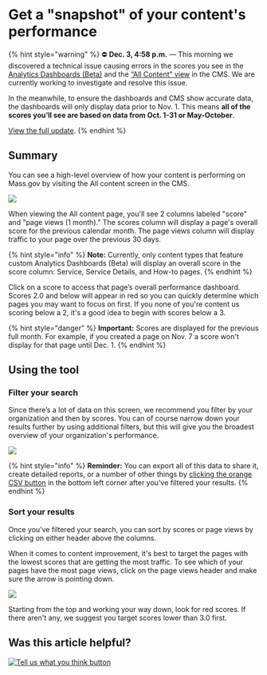 # Get a "snapshot" of your content's performance

{% hint style="warning" %}
⛔ **Dec. 3, 4:58 p.m.** — This morning we discovered a technical issue causing errors in the scores you see in the [Analytics Dashboards \(Beta\)](https://massgovdigital.gitbook.io/knowledge-base/tools-for-improving-your-content/analytics-dashboards-beta/introduction-to-dashboards) and the [“All Content” view](https://massgovdigital.gitbook.io/knowledge-base/tools-for-improving-your-content/get-a-snapshot-of-your-contents-performance) in the CMS. We are currently working to investigate and resolve this issue.

In the meanwhile, to ensure the dashboards and CMS show accurate data, the dashboards will only display data prior to Nov. 1. This means **all of the scores you’ll see are based on data from Oct. 1-31 or May-October**.

[View the full update](https://mailchi.mp/mass.gov/service-disruption-temporary-changes-to-overall-content-scores).
{% endhint %}

## Summary

You can see a high-level overview of how your content is performing on Mass.gov by visiting the All content screen in the CMS.

![](https://github.com/gdesrosiers/TEST-mass.gov-KB/tree/5bf119f2287d7e493534e6cae69bdd08c0869d39/.gitbook/assets/all-content-scores.png)

When viewing the All content page, you'll see 2 columns labeled "score" and "page views \(1 month\)." The scores column will display a page's overall score for the previous calendar month. The page views column will display traffic to your page over the previous 30 days.

{% hint style="info" %}
**Note:** Currently, only content types that feature custom Analytics Dashboards \(Beta\) will display an overall score in the score column: Service, Service Details, and How-to pages.
{% endhint %}

Click on a score to access that page’s overall performance dashboard. Scores 2.0 and below will appear in red so you can quickly determine which pages you may want to focus on first. If you none of you're content us scoring below a 2, it's a good idea to begin with scores below a 3.

{% hint style="danger" %}
**Important:** Scores are displayed for the previous full month. For example, if you created a page on Nov. 7 a score won't display for that page until Dec. 1.
{% endhint %}

## Using the tool

### Filter your search

Since there’s a lot of data on this screen, we recommend you filter by your organization and then by scores. You can of course narrow down your results further by using additional filters, but this will give you the broadest overview of your organization's performance.

![](https://lh3.googleusercontent.com/z49bs9g5ahMFrzXEQrwu7VQEpJsKLTDH71d1kTkvSBJImb4DGb0DeGLGHbxhxRyoAQGBH_AVwqCN1lmNr9jnR6CIY2kpVLvOn6BiCcOd-yfSoVb9sSXAEiOR2s7YW523Jsjfotsx)

{% hint style="info" %}
**Reminder:** You can export all of this data to share it, create detailed reports, or a number of other things by [clicking the orange CSV button](../export-all-content-data.md) in the bottom left corner after you've filtered your results.
{% endhint %}

### Sort your results

Once you’ve filtered your search, you can sort by scores or page views by clicking on either header above the columns.

When it comes to content improvement, it's best to target the pages with the lowest scores that are getting the most traffic. To see which of your pages have the most page views, click on the page views header and make sure the arrow is pointing down.

![](https://github.com/gdesrosiers/TEST-mass.gov-KB/tree/5bf119f2287d7e493534e6cae69bdd08c0869d39/.gitbook/assets/scores-traffic-sort.png)

Starting from the top and working your way down, look for red scores. If there aren't any, we suggest you target scores lower than 3.0 first.

## Was this article helpful?

[![Tell us what you think button](https://blobscdn.gitbook.com/v0/b/gitbook-28427.appspot.com/o/assets%2F-LJ04qJGAHkvdE13BfdG%2F-LSz77NBAwnSNpMPT3df%2F-LSz7xSmyKXltd4avaCt%2FKB%20survey%20button%20POC%202.png?alt=media&token=8d071cab-8b95-48a3-a332-13e3fc8d9f96)](https://massgov.formstack.com/forms/mass_gov_knowledge_base_feedback?article=get-a-snapshot-of-your-contents-performance)

